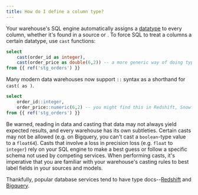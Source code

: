 ```yaml
---
title: How do I define a column type?
---
```


Your warehouse's SQL engine automatically assigns a [datatype](https://www.w3schools.com/sql/sql_datatypes.asp) to every column, whether it's found in a source or <Term id="model" />. To force SQL to treat a columns a certain datatype, use `cast` functions:

<File name='models/order_prices.sql'>

```sql
select
    cast(order_id as integer),
    cast(order_price as double(6,2)) -- a more generic way of doing type conversion
from {{ ref('stg_orders') }}

```

</File>

Many modern data warehouses now support `::` syntax as a shorthand for `cast( as )`.

<File name='models/orders_prices_colon_syntax.sql'>

```sql
select
    order_id::integer,
    order_price::numeric(6,2) -- you might find this in Redshift, Snowflake, and Postgres
from {{ ref('stg_orders') }}

```

</File>

Be warned, reading in data and casting that data may not always yield expected results, and every warehouse has its own subtleties. Certain casts may not be allowed (e.g. on Bigquery, you can't cast a `boolean`-type value to a `float64`). Casts that involve a loss in precision loss (e.g. `float` to `integer`) rely on your SQL engine to make a best guess or follow a specific schema not used by competing services. When performing casts, it's imperative that you are familiar with your warehouse's casting rules to best label fields in your sources and <Term id="model">models</Term>.

Thankfully, popular database services tend to have type docs--[Redshift](https://docs.amazonaws.cn/en_us/redshift/latest/dg/r_CAST_function.html) and [Bigquery](https://cloud.google.com/bigquery/docs/reference/standard-sql/conversion_rules).
